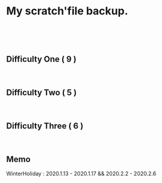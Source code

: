 # My scratch'file backup.

<br/><br/><br/>



## Difficulty One ( 9 )


<br/>

## Difficulty Two ( 5 )


<br/>

## Difficulty Three ( 6 )










<br/>

## Memo

WinterHoliday : 2020.1.13 - 2020.1.17 && 2020.2.2 - 2020.2.6